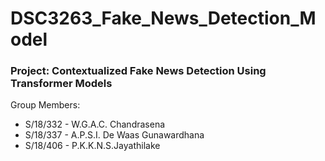 # DSC3263_Fake_News_Detection_Model
### Project: Contextualized Fake News Detection Using Transformer Models 

Group Members: 
  - S/18/332 - W.G.A.C. Chandrasena
  - S/18/337 - A.P.S.I. De Waas Gunawardhana
  - S/18/406 - P.K.K.N.S.Jayathilake
